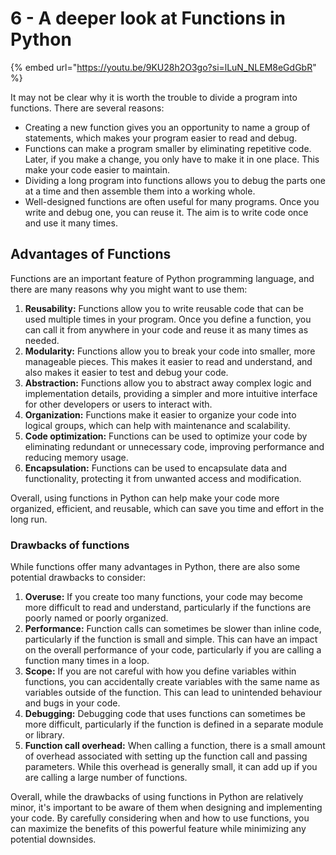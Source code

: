 # 6 - A deeper look at Functions in Python

{% embed url="https://youtu.be/9KU28h2O3go?si=lLuN_NLEM8eGdGbR" %}

It may not be clear why it is worth the trouble to divide a program into functions. There are several reasons:

* Creating a new function gives you an opportunity to name a group of statements, which makes your program easier to read and debug.
* Functions can make a program smaller by eliminating repetitive code. Later, if you make a change, you only have to make it in one place. This make your code easier to maintain.
* Dividing a long program into functions allows you to debug the parts one at a time and then assemble them into a working whole.
* Well-designed functions are often useful for many programs. Once you write and debug one, you can reuse it. The aim is to write code once and use it many times.

## Advantages of Functions

Functions are an important feature of Python programming language, and there are many reasons why you might want to use them:

1. **Reusability:** Functions allow you to write reusable code that can be used multiple times in your program. Once you define a function, you can call it from anywhere in your code and reuse it as many times as needed.
2. **Modularity:** Functions allow you to break your code into smaller, more manageable pieces. This makes it easier to read and understand, and also makes it easier to test and debug your code.
3. **Abstraction:** Functions allow you to abstract away complex logic and implementation details, providing a simpler and more intuitive interface for other developers or users to interact with.
4. **Organization:** Functions make it easier to organize your code into logical groups, which can help with maintenance and scalability.
5. **Code optimization:** Functions can be used to optimize your code by eliminating redundant or unnecessary code, improving performance and reducing memory usage.
6. **Encapsulation:** Functions can be used to encapsulate data and functionality, protecting it from unwanted access and modification.

Overall, using functions in Python can help make your code more organized, efficient, and reusable, which can save you time and effort in the long run.

### Drawbacks of functions

While functions offer many advantages in Python, there are also some potential drawbacks to consider:

1. **Overuse:** If you create too many functions, your code may become more difficult to read and understand, particularly if the functions are poorly named or poorly organized.
2. **Performance:** Function calls can sometimes be slower than inline code, particularly if the function is small and simple. This can have an impact on the overall performance of your code, particularly if you are calling a function many times in a loop.
3. **Scope:** If you are not careful with how you define variables within functions, you can accidentally create variables with the same name as variables outside of the function. This can lead to unintended behaviour and bugs in your code.
4. **Debugging:** Debugging code that uses functions can sometimes be more difficult, particularly if the function is defined in a separate module or library.
5. **Function call overhead:** When calling a function, there is a small amount of overhead associated with setting up the function call and passing parameters. While this overhead is generally small, it can add up if you are calling a large number of functions.

Overall, while the drawbacks of using functions in Python are relatively minor, it's important to be aware of them when designing and implementing your code. By carefully considering when and how to use functions, you can maximize the benefits of this powerful feature while minimizing any potential downsides.

